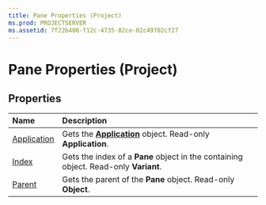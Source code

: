```yaml
---
title: Pane Properties (Project)
ms.prod: PROJECTSERVER
ms.assetid: 7f22b408-f12c-4735-82ce-02c49702cf27
---
```



# Pane Properties (Project)

## Properties



|**Name**|**Description**|
|:-----|:-----|
|[Application](pane-application-property-project.md)|Gets the  **[Application](application-object-project.md)** object. Read-only **Application**.|
|[Index](pane-index-property-project.md)|Gets the index of a  **Pane** object in the containing object. Read-only **Variant**.|
|[Parent](pane-parent-property-project.md)|Gets the parent of the  **Pane** object. Read-only **Object**.|

